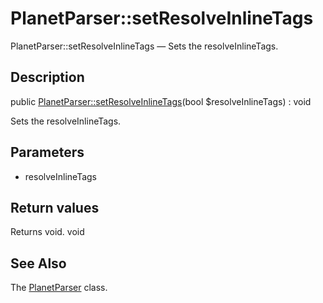 PlanetParser::setResolveInlineTags
================

PlanetParser::setResolveInlineTags — Sets the resolveInlineTags.

Description
---------------


public [PlanetParser::setResolveInlineTags](https://github.com/lingtalfi/DocTools/blob/master/doc/api/DocTools/PlanetParser/PlanetParser/setResolveInlineTags.md)(bool $resolveInlineTags) : void




Sets the resolveInlineTags.




Parameters
--------------

- resolveInlineTags
    

Return values
----------------

Returns void.
void








See Also
-----------

The [PlanetParser](https://github.com/lingtalfi/DocTools/blob/master/doc/api/DocTools/PlanetParser/PlanetParser.md) class.
